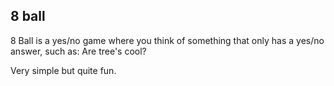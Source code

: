 ## 8 ball
8 Ball is a yes/no game where you think of something that only has a yes/no answer, such as: Are tree's cool?

Very simple but quite fun.